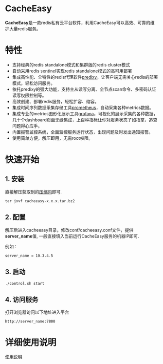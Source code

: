 # CacheEasy

**CacheEasy**是一款redis私有云平台软件，利用CacheEasy可以高效、可靠的维护大量redis服务。

# 特性

+ 支持经典的redis standalone模式和集群版的redis cluster模式
+ 自动采用redis sentinel实现redis standalone模式的高可用部署
+ 集成高性能、全特性的redis代理软件[predixy](https://github.com/joyieldInc/predixy)。让客户端无需关心redis的部署模式，轻松访问服务。
+ 依托predixy的强大功能，支持主从读写分离、全节点scan命令、多密码认证读写权限控制等。
+ 高效创建、部署redis服务，轻松扩容、缩容。
+ 集成时间序列数据采集存储工具[prometheus](https://prometheus.io/)，自动采集各种metrics数据。
+ 集成专业的metrics图形化展示工具[grafana](https://grafana.com/)，可视化的展示采集的各种数据，几十个dashboard页面无缝集成，上百种指标让你对服务状态了如指掌，追查问题得心应手。
+ 内置报警监控系统，全面监控服务运行状态，出现问题及时发出通知报警。
+ 使用简单方便，解压即用，无需root权限。

# 快速开始

## 1. 安装
直接解压获取到的[压缩包](https://github.com/joyieldInc/cacheeasy/releases)即可.

    tar jxvf cacheeasy-x.x.x.tar.bz2
    
## 2. 配置
解压后进入cacheeasy目录，修改conf/cacheeasy.conf文件，提供**server_name**值, 一般直接填入当前运行CacheEasy服务的机器IP即可.

例如：

    server_name = 10.3.4.5

## 3. 启动

    ./control.sh start
    
## 4. 访问服务
打开浏览器访问以下地址进入平台

    http://server_name:7800

# 详细使用说明

[使用说明](https://github.com/joyieldInc/cacheeasy/wiki/CacheEasy%E4%B8%AD%E6%96%87%E4%BD%BF%E7%94%A8%E8%AF%B4%E6%98%8E)

